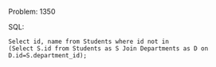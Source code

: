 Problem: 1350

SQL:
```
Select id, name from Students where id not in 
(Select S.id from Students as S Join Departments as D on D.id=S.department_id); 

```
